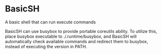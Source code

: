 # BasicSH
A basic shell that can run execute commands

BasicSH can use busybox to provide portable coreutils ability. To utilize this, place busybox executable to ./.runtime/busybox, and BasicSH will automatically check available commands and redirect them to busybox, instead of executing the version in PATH.
